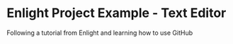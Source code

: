 # Enlight Project Example - Text Editor
 Following a tutorial from Enlight and learning how to use GitHub
